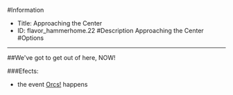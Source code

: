 #Information
 - Title: Approaching the Center
 - ID: flavor_hammerhome.22
#Description
Approaching the Center
#Options

___
##We've got to get out of here, NOW!

###Efects:<ul><li>the event [Orcs!](../events/orcs.md) happens</li></ul>
